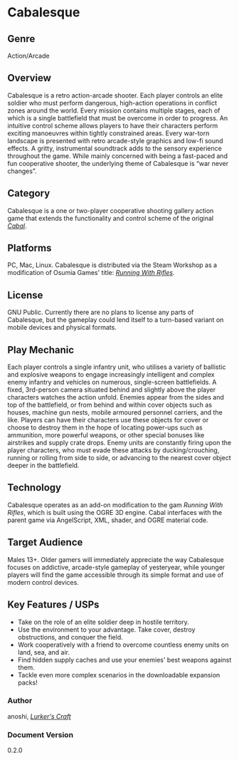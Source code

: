 # Cabalesque

## Genre

Action/Arcade

## Overview

Cabalesque is a retro action-arcade shooter. Each player controls an elite soldier who must perform dangerous, high-action operations in conflict zones around the world. Every mission contains multiple stages, each of which is a single battlefield that must be overcome in order to progress.
An intuitive control scheme allows players to have their characters perform exciting manoeuvres within tightly constrained areas. Every war-torn landscape is presented with retro arcade-style graphics and low-fi sound effects. A gritty, instrumental soundtrack adds to the sensory experience throughout the game.
While mainly concerned with being a fast-paced and fun cooperative shooter, the underlying theme of Cabalesque is “war never changes”.

## Category

Cabalesque is a one or two-player cooperative shooting gallery action game that extends the functionality and control scheme of the original *[Cabal](https://en.wikipedia.org/wiki/Cabal_(video_game))*.

## Platforms

PC, Mac, Linux. Cabalesque is distributed via the Steam Workshop as a modification of Osumia Games' title: *[Running With Rifles](http://runningwithrifles.com)*.

## License

GNU Public. Currently there are no plans to license any parts of Cabalesque, but the gameplay could lend itself to a turn-based variant on mobile devices and physical formats.

## Play Mechanic

Each player controls a single infantry unit, who utilises a variety of ballistic and explosive weapons to engage increasingly intelligent and complex enemy infantry and vehicles on numerous, single-screen battlefields. A fixed, 3rd-person camera situated behind and slightly above the player characters watches the action unfold. Enemies appear from the sides and top of the battlefield, or from behind and within cover objects such as houses, machine gun nests, mobile armoured personnel carriers, and the like. Players can have their characters use these objects for cover or choose to destroy them in the hope of locating power-ups such as ammunition, more powerful weapons, or other special bonuses like airstrikes and supply crate drops.
Enemy units are constantly firing upon the player characters, who must evade these attacks by ducking/crouching, running or rolling from side to side, or advancing to the nearest cover object deeper in the battlefield.

## Technology

Cabalesque operates as an add-on modification to the gam *Running With Rifles*, which is built using the OGRE 3D engine. Cabal interfaces with the parent game via AngelScript, XML, shader, and OGRE material code.

## Target Audience

Males 13+. Older gamers will immediately appreciate the way Cabalesque focuses on addictive, arcade-style gameplay of yesteryear, while younger players will find the game accessible through its simple format and use of modern control devices.

## Key Features / USPs

* Take on the role of an elite soldier deep in hostile territory.
* Use the environment to your advantage. Take cover, destroy obstructions, and conquer the field.
* Work cooperatively with a friend to overcome countless enemy units on land, sea, and air.
* Find hidden supply caches and use your enemies' best weapons against them.
* Tackle even more complex scenarios in the downloadable expansion packs!

### Author

anoshi, *[Lurker's Craft](http://lurkerscraft.com)*

### Document Version

0.2.0
